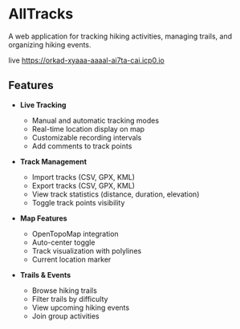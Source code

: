 # AllTracks

A web application for tracking hiking activities, managing trails, and organizing hiking events.

live https://orkad-xyaaa-aaaal-ai7ta-cai.icp0.io

## Features

- **Live Tracking**
  - Manual and automatic tracking modes
  - Real-time location display on map
  - Customizable recording intervals
  - Add comments to track points

- **Track Management**
  - Import tracks (CSV, GPX, KML)
  - Export tracks (CSV, GPX, KML)
  - View track statistics (distance, duration, elevation)
  - Toggle track points visibility

- **Map Features**
  - OpenTopoMap integration
  - Auto-center toggle
  - Track visualization with polylines
  - Current location marker

- **Trails & Events**
  - Browse hiking trails
  - Filter trails by difficulty
  - View upcoming hiking events
  - Join group activities
